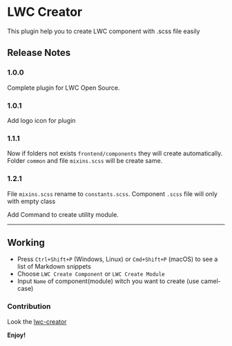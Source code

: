 # LWC Creator

This plugin help you to create LWC component with .scss file easily

## Release Notes
### 1.0.0

Complete plugin for LWC Open Source.

### 1.0.1

Add logo icon for plugin

### 1.1.1

Now if folders not exists `frontend/components` they will create automatically. Folder `common` and file `mixins.scss` will be create same.

### 1.2.1

File `mixins.scss` rename to `constants.scss`.
Component `.scss` file will only with empty class

Add Command to create utility module.

-----------------------------------------------------------------------------------------------------------

## Working

* Press `Ctrl+Shift+P` (Windows, Linux) or `Cmd+Shift+P` (macOS) to see a list of Markdown snippets
* Choose `LWC Create Component` or `LWC Create Module`
* Input `Name` of component(module) witch you want to create (use camel-case)


### Contribution

Look the [lwc-creator](https://github.com/zankoav/LWC-Creator) 

**Enjoy!**

